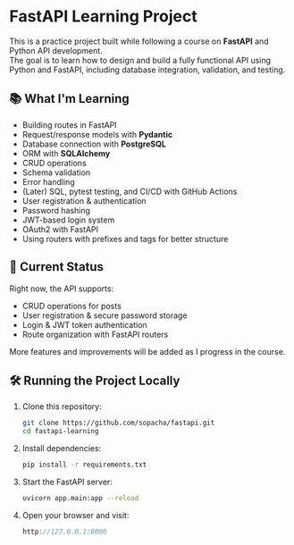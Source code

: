 # FastAPI Learning Project

This is a practice project built while following a course on **FastAPI** and Python API development.  
The goal is to learn how to design and build a fully functional API using Python and FastAPI, including database integration, validation, and testing.

## 📚 What I'm Learning
- Building routes in FastAPI
- Request/response models with **Pydantic**
- Database connection with **PostgreSQL**
- ORM with **SQLAlchemy**
- CRUD operations
- Schema validation
- Error handling
- (Later) SQL, pytest testing, and CI/CD with GitHub Actions
- User registration & authentication
- Password hashing
- JWT-based login system
- OAuth2 with FastAPI
- Using routers with prefixes and tags for better structure

## 🚀 Current Status
Right now, the API supports:
- CRUD operations for posts
- User registration & secure password storage
- Login & JWT token authentication
- Route organization with FastAPI routers

More features and improvements will be added as I progress in the course.

## 🛠 Running the Project Locally
1. Clone this repository:
   ```bash
   git clone https://github.com/sopacha/fastapi.git
   cd fastapi-learning

2. Install dependencies:
   ```bash
   pip install -r requirements.txt

3. Start the FastAPI server:
   ```bash
   uvicorn app.main:app --reload

4. Open your browser and visit:
    ```cpp
    http://127.0.0.1:8000
